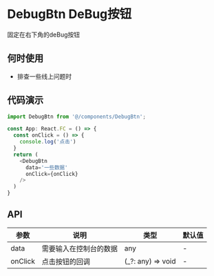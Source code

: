 
# DebugBtn DeBug按钮

固定在右下角的deBug按钮

## 何时使用
- 排查一些线上问题时

## 代码演示

```js
import DebugBtn from '@/components/DebugBtn';

const App: React.FC = () => {
  const onClick = () => {
    console.log('点击')
  }
  return (
    <DebugBtn
      data='一些数据'
      onClick={onClick}
    />
  )
}
```

## API

| 参数 | 说明 | 类型 | 默认值 |
| --- | --- | --- | --- |
| data | 需要输入在控制台的数据 | any | - |
| onClick | 点击按钮的回调 | (_?: any) => void | - |

